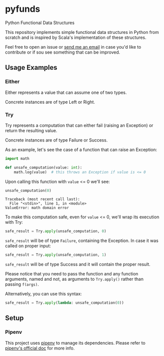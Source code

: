 # pyfunds
Python Functional Data Structures

This repository implements simple functional data structures in Python from scratch and is inspired by Scala's implementation of these structures.

Feel free to open an issue or [send me an email](mailto:lucaruzzola@gmail.com) 
in case you'd like to contribute or if sou see something that can be improved.

## Usage Examples

### Either

Either represents a value that can assume one of two types.

Concrete instances are of type Left or Right.

### Try

Try represents a computation that can either fail (raising an Exception) or return the resulting value.

Concrete instances are of type Failure or Success.

As an example, let's see the case of a function that can raise an Exception:
``` python
import math

def unsafe_computation(value: int):
    math.log(value)  # this throws an Exception if value is <= 0
```

Upon calling this function with `value` <= 0 we'll see:

```python
unsafe_computation(0)
```
```shell
Traceback (most recent call last):
  File "<stdin>", line 1, in <module>
ValueError: math domain error
```

To make this computation safe, even for `value` <= 0, we'll wrap its execution with Try:
```python
safe_result = Try.apply(unsafe_computation, 0)
```

`safe_result` will be of type `Failure`, containing the Exception.
In case it was called on proper input:
```python
safe_result = Try.apply(unsafe_computation, 1)
```

`safe_result` will be of type Success and it will contain the proper result.

Please notice that you need to pass the function and any function arguments, named and not, as arguments to 
`Try.apply()` rather than passing `f(args)`.

Alternatively, you can use this syntax:
```python
safe_result = Try.apply(lambda: unsafe_computation(0))
```

## Setup

### Pipenv
This project uses [pipenv](https://github.com/pypa/pipenv) to manage its dependencies.
Please refer to [pipenv's official doc](https://pipenv.pypa.io/en/latest/#install-pipenv-today) for more info.
